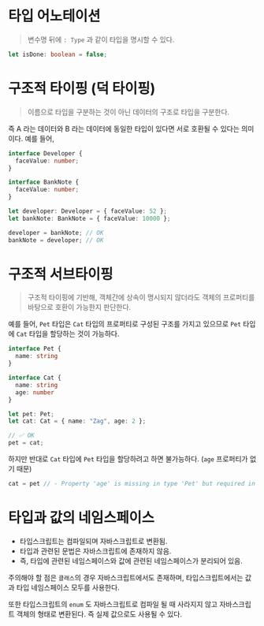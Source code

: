 # 타입 어노테이션

> 변수명 뒤에 `: Type` 과 같이 타입을 명시할 수 있다.

```ts
let isDone: boolean = false;
```

# 구조적 타이핑 (덕 타이핑)

> 이름으로 타입을 구분하는 것이 아닌 데이터의 구조로 타입을 구분한다.

즉 A 라는 데이터와 B 라는 데이터에 동일한 타입이 있다면 서로 호환될 수 있다는 의미이다. 예를 들어,

```ts
interface Developer {
  faceValue: number;
}

interface BankNote {
  faceValue: number;
}

let developer: Developer = { faceValue: 52 };
let bankNote: BankNote = { faceValue: 10000 };

developer = bankNote; // OK
bankNote = developer; // OK
```

# 구조적 서브타이핑

> 구조적 타이핑에 기반해, 객체간에 상속이 명시되지 않더라도 객체의 프로퍼티를 바탕으로 호환이 가능한지 판단한다.

예를 들어, `Pet` 타입은 `Cat` 타입의 프로퍼티로 구성된 구조를 가지고 있으므로 `Pet` 타입에 `Cat` 타입을 할당하는 것이 가능하다.

```ts
interface Pet {
  name: string
}

interface Cat {
  name: string
  age: number
}

let pet: Pet;
let cat: Cat = { name: "Zag", age: 2 };

// ✅ OK
pet = cat;
```

하지만 반대로 `Cat` 타입에 `Pet` 타입을 할당하려고 하면 불가능하다. (`age` 프로퍼티가 없기 때문)

```ts
cat = pet // - Property 'age' is missing in type 'Pet' but required in type 'Cat'.
```

# 타입과 값의 네임스페이스

- 타입스크립트는 컴파일되며 자바스크립트로 변환됨.
- 타입과 관련된 문법은 자바스크립트에 존재하지 않음.
- 즉, 타입에 관련된 네임스페이스와 값에 관련된 네임스페이스가 분리되어 있음.

주의해야 할 점은 `클래스`의 경우 자바스크립트에서도 존재하며, 타입스크립트에서는 값과 타입 네임스페이스 모두를 사용한다.

또한 타입스크립트의 `enum` 도 자바스크립트로 컴파일 될 때 사라지지 않고 자바스크립트 객체의 형태로 변환된다. 즉 실제 값으로도 사용될 수 있다.